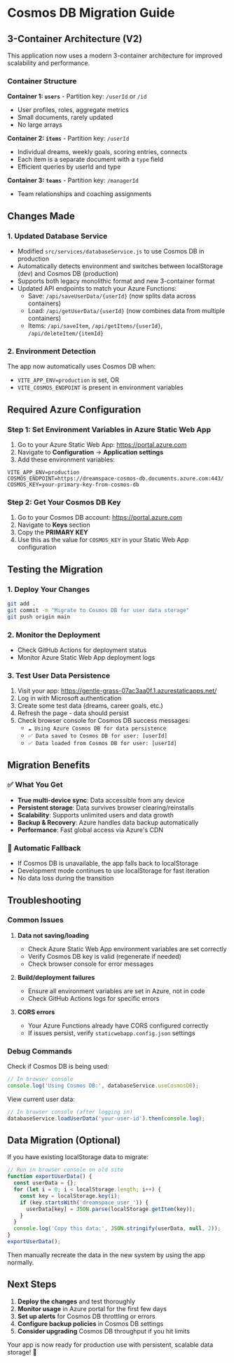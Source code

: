 # Cosmos DB Migration Guide

## 3-Container Architecture (V2)

This application now uses a modern 3-container architecture for improved scalability and performance.

### Container Structure

**Container 1: `users`** - Partition key: `/userId` or `/id`
- User profiles, roles, aggregate metrics
- Small documents, rarely updated
- No large arrays

**Container 2: `items`** - Partition key: `/userId`
- Individual dreams, weekly goals, scoring entries, connects
- Each item is a separate document with a `type` field
- Efficient queries by userId and type

**Container 3: `teams`** - Partition key: `/managerId`
- Team relationships and coaching assignments

## Changes Made

### 1. Updated Database Service
- Modified `src/services/databaseService.js` to use Cosmos DB in production
- Automatically detects environment and switches between localStorage (dev) and Cosmos DB (production)
- Supports both legacy monolithic format and new 3-container format
- Updated API endpoints to match your Azure Functions:
  - Save: `/api/saveUserData/{userId}` (now splits data across containers)
  - Load: `/api/getUserData/{userId}` (now combines data from multiple containers)
  - Items: `/api/saveItem`, `/api/getItems/{userId}`, `/api/deleteItem/{itemId}`

### 2. Environment Detection
The app now automatically uses Cosmos DB when:
- `VITE_APP_ENV=production` is set, OR
- `VITE_COSMOS_ENDPOINT` is present in environment variables

## Required Azure Configuration

### Step 1: Set Environment Variables in Azure Static Web App

1. Go to your Azure Static Web App: https://portal.azure.com
2. Navigate to **Configuration** → **Application settings**
3. Add these environment variables:

```
VITE_APP_ENV=production
COSMOS_ENDPOINT=https://dreamspace-cosmos-db.documents.azure.com:443/
COSMOS_KEY=your-primary-key-from-cosmos-db
```

### Step 2: Get Your Cosmos DB Key

1. Go to your Cosmos DB account: https://portal.azure.com
2. Navigate to **Keys** section
3. Copy the **PRIMARY KEY**
4. Use this as the value for `COSMOS_KEY` in your Static Web App configuration

## Testing the Migration

### 1. Deploy Your Changes
```bash
git add .
git commit -m "Migrate to Cosmos DB for user data storage"
git push origin main
```

### 2. Monitor the Deployment
- Check GitHub Actions for deployment status
- Monitor Azure Static Web App deployment logs

### 3. Test User Data Persistence
1. Visit your app: https://gentle-grass-07ac3aa0f.1.azurestaticapps.net/
2. Log in with Microsoft authentication
3. Create some test data (dreams, career goals, etc.)
4. Refresh the page - data should persist
5. Check browser console for Cosmos DB success messages:
   - `☁️ Using Azure Cosmos DB for data persistence`
   - `✅ Data saved to Cosmos DB for user: [userId]`
   - `✅ Data loaded from Cosmos DB for user: [userId]`

## Migration Benefits

### ✅ What You Get
- **True multi-device sync**: Data accessible from any device
- **Persistent storage**: Data survives browser clearing/reinstalls
- **Scalability**: Supports unlimited users and data growth
- **Backup & Recovery**: Azure handles data backup automatically
- **Performance**: Fast global access via Azure's CDN

### 🔄 Automatic Fallback
- If Cosmos DB is unavailable, the app falls back to localStorage
- Development mode continues to use localStorage for fast iteration
- No data loss during the transition

## Troubleshooting

### Common Issues

1. **Data not saving/loading**
   - Check Azure Static Web App environment variables are set correctly
   - Verify Cosmos DB key is valid (regenerate if needed)
   - Check browser console for error messages

2. **Build/deployment failures**
   - Ensure all environment variables are set in Azure, not in code
   - Check GitHub Actions logs for specific errors

3. **CORS errors**
   - Your Azure Functions already have CORS configured correctly
   - If issues persist, verify `staticwebapp.config.json` settings

### Debug Commands

Check if Cosmos DB is being used:
```javascript
// In browser console
console.log('Using Cosmos DB:', databaseService.useCosmosDB);
```

View current user data:
```javascript
// In browser console (after logging in)
databaseService.loadUserData('your-user-id').then(console.log);
```

## Data Migration (Optional)

If you have existing localStorage data to migrate:

```javascript
// Run in browser console on old site
function exportUserData() {
  const userData = {};
  for (let i = 0; i < localStorage.length; i++) {
    const key = localStorage.key(i);
    if (key.startsWith('dreamspace_user_')) {
      userData[key] = JSON.parse(localStorage.getItem(key));
    }
  }
  console.log('Copy this data:', JSON.stringify(userData, null, 2));
}
exportUserData();
```

Then manually recreate the data in the new system by using the app normally.

## Next Steps

1. **Deploy the changes** and test thoroughly
2. **Monitor usage** in Azure portal for the first few days
3. **Set up alerts** for Cosmos DB throttling or errors
4. **Configure backup policies** in Cosmos DB settings
5. **Consider upgrading** Cosmos DB throughput if you hit limits

Your app is now ready for production use with persistent, scalable data storage! 🚀
